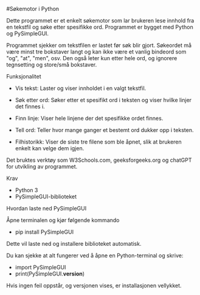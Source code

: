 #Søkemotor i Python 

Dette programmet er et enkelt søkemotor som lar brukeren lese innhold fra en tekstfil og søke etter spesifikke ord. Programmet er bygget med Python og PySimpleGUI. 

Programmet sjekker om tekstfilen er lastet før søk blir gjort. Søkeordet må være minst tre bokstaver langt og kan ikke være et vanlig bindeord som "og", "at", "men", osv. Den også leter kun etter hele ord, og ignorere tegnsetting og store/små bokstaver.

Funksjonalitet

- Vis tekst: Laster og viser innholdet i en valgt tekstfil.

- Søk etter ord: Søker etter et spesifikt ord i teksten og viser hvilke linjer det finnes i.

- Finn linje: Viser hele linjene der det spesifikke ordet finnes.

- Tell ord: Teller hvor mange ganger et bestemt ord dukker opp i teksten.

- Filhistorikk: Viser de siste tre filene som ble åpnet, slik at brukeren enkelt kan velge dem igjen.

Det bruktes verktøy som W3Schools.com, geeksforgeeks.org og chatGPT for utvikling av programmet.

Krav 

- Python 3
- PySimpleGUI-biblioteket

Hvordan laste ned PySimpleGUI

Åpne terminalen og kjør følgende kommando

- pip install PySimpleGUI

Dette vil laste ned og installere biblioteket automatisk. 

Du kan sjekke at alt fungerer ved å åpne en Python-terminal og skrive:

- import PySimpleGUI
- print(PySimpleGUI.__version__)

Hvis ingen feil oppstår, og versjonen vises, er installasjonen vellykket.


 